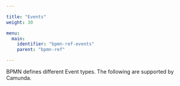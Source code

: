 ```yaml
---

title: "Events"
weight: 30

menu:
  main:
    identifier: "bpmn-ref-events"
    parent: "bpmn-ref"

---
```


BPMN defines different Event types. The following are supported by Camunda.